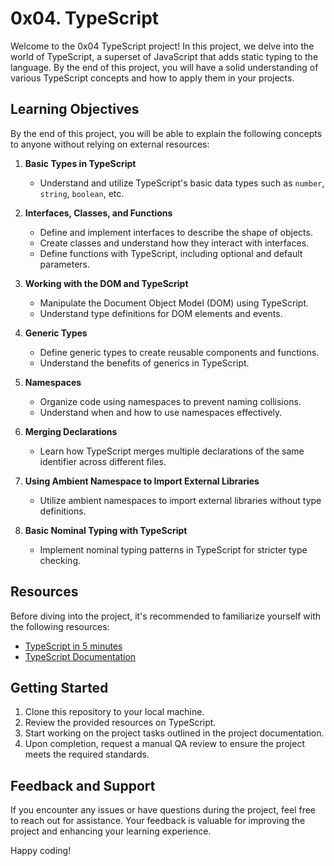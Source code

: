 # 0x04. TypeScript

Welcome to the 0x04 TypeScript project! In this project, we delve into the world of TypeScript, a superset of JavaScript that adds static typing to the language. By the end of this project, you will have a solid understanding of various TypeScript concepts and how to apply them in your projects.

## Learning Objectives

By the end of this project, you will be able to explain the following concepts to anyone without relying on external resources:

1. **Basic Types in TypeScript**
   - Understand and utilize TypeScript's basic data types such as `number`, `string`, `boolean`, etc.

2. **Interfaces, Classes, and Functions**
   - Define and implement interfaces to describe the shape of objects.
   - Create classes and understand how they interact with interfaces.
   - Define functions with TypeScript, including optional and default parameters.

3. **Working with the DOM and TypeScript**
   - Manipulate the Document Object Model (DOM) using TypeScript.
   - Understand type definitions for DOM elements and events.

4. **Generic Types**
   - Define generic types to create reusable components and functions.
   - Understand the benefits of generics in TypeScript.

5. **Namespaces**
   - Organize code using namespaces to prevent naming collisions.
   - Understand when and how to use namespaces effectively.

6. **Merging Declarations**
   - Learn how TypeScript merges multiple declarations of the same identifier across different files.

7. **Using Ambient Namespace to Import External Libraries**
   - Utilize ambient namespaces to import external libraries without type definitions.

8. **Basic Nominal Typing with TypeScript**
   - Implement nominal typing patterns in TypeScript for stricter type checking.

## Resources

Before diving into the project, it's recommended to familiarize yourself with the following resources:

- [TypeScript in 5 minutes](https://www.typescriptlang.org/docs/handbook/typescript-in-5-minutes.html)
- [TypeScript Documentation](https://www.typescriptlang.org/docs/)

## Getting Started

1. Clone this repository to your local machine.
2. Review the provided resources on TypeScript.
3. Start working on the project tasks outlined in the project documentation.
4. Upon completion, request a manual QA review to ensure the project meets the required standards.

## Feedback and Support

If you encounter any issues or have questions during the project, feel free to reach out for assistance. Your feedback is valuable for improving the project and enhancing your learning experience.

Happy coding!
